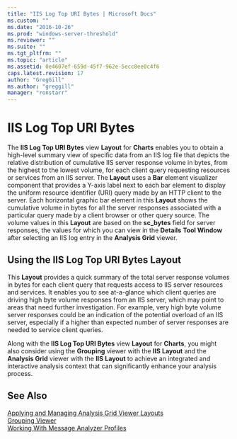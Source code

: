 ```yaml
---
title: "IIS Log Top URI Bytes | Microsoft Docs"
ms.custom: ""
ms.date: "2016-10-26"
ms.prod: "windows-server-threshold"
ms.reviewer: ""
ms.suite: ""
ms.tgt_pltfrm: ""
ms.topic: "article"
ms.assetid: 0e4607ef-659d-45f7-962e-5ecc8ee0c4f6
caps.latest.revision: 17
author: "GregGill"
ms.author: "greggill"
manager: "ronstarr"
---
```

# IIS Log Top URI Bytes
The **IIS Log Top URI Bytes** view **Layout** for **Charts** enables you to obtain a high-level summary view of  specific data from an IIS log file that depicts the relative distribution of cumulative IIS server response volume in bytes, from the highest to the lowest volume, for each client query requesting resources or services from an IIS server. The **Layout** uses a **Bar** element visualizer component that provides a Y-axis label next to each bar element to display the uniform resource identifier (URI) query made by an HTTP client to the server. Each horizontal graphic bar element in this **Layout** shows the cumulative volume in bytes for all the server responses associated with a particular query made by a client browser or other query source. The volume values in this **Layout** are based on the **sc_bytes** field for server responses, the values for which you can view in the **Details** **Tool Window** after selecting an IIS log entry in the **Analysis Grid** viewer.  
  
## Using the IIS Log Top URI Bytes Layout  
 This **Layout** provides a quick summary of the total server response volumes in bytes for each client query that  requests access to IIS server resources and services. It enables you to see at-a-glance which client queries are driving high byte volume responses from an IIS server, which may point to areas that need further investigation. For example, very high byte volume server responses could be an indication of the potential overload of an IIS server, especially if a higher than expected number of server responses are needed to service client queries.  
  
 Along with the **IIS Log Top URI Bytes** view **Layout** for **Charts**, you might also consider using the **Grouping** viewer with the **IIS** **Layout** and the **Analysis Grid** viewer with the **IIS** **Layout** to achieve an integrated and interactive analysis context that can significantly enhance your analysis process.  
  
## See Also  
 [Applying and Managing Analysis Grid Viewer Layouts](applying-and-managing-analysis-grid-viewer-layouts.md)   
 [Grouping Viewer](grouping-viewer.md)   
 [Working With Message Analyzer Profiles](working-with-message-analyzer-profiles.md)